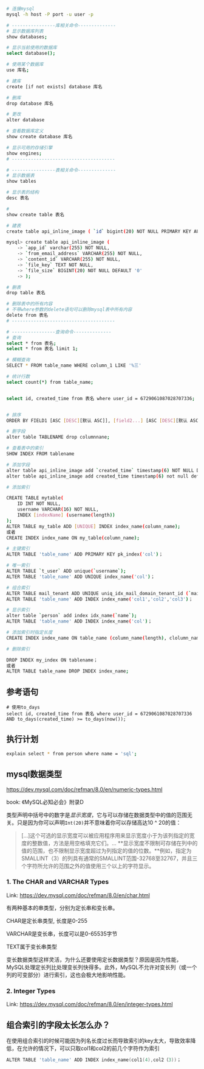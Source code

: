 ```bash 
# 连接mysql
mysql -h host -P port -u user -p

# ----------------库相关命令--------------
# 显示数据库列表
show databases;

# 显示当前使用的数据库
select database();

# 使用某个数据库
use 库名;

# 建库
create [if not exists] database 库名

# 删库
drop database 库名

# 更改
alter database

# 查看数据库定义
show create database 库名

# 显示可用的存储引擎
show engines;
# --------------------------------------

# ----------------表相关命令--------------
# 显示数据表
show tables

# 显示表的结构
desc 表名

#
show create table 表名

# 建表
create table api_inline_image ( `id` bigint(20) NOT NULL PRIMARY KEY AUTO_INCREMENT, `app_id` varchar(255) NOT NULL, `from_email_address` VARCHAR(255) NOT NULL, `content_id` VARCHAR(255) NOT NULL,`file_key` TEXT NOT NULL, `file_size` BIGINT(20) NOT NULL DEFAULT '0');

mysql> create table api_inline_image (                                                                -> `id` bigint(20) NOT NULL PRIMARY KEY AUTO_INCREMENT,
    -> `app_id` varchar(255) NOT NULL,
    -> `from_email_address` VARCHAR(255) NOT NULL,
    -> `content_id` VARCHAR(255) NOT NULL,
    -> `file_key` TEXT NOT NULL,
    -> `file_size` BIGINT(20) NOT NULL DEFAULT '0'
    -> );

# 删表
drop table 表名

# 删除表中的所有内容
# 不带where参数的delete语句可以删除mysql表中所有内容
delete from 表名
# --------------------------------------

# ----------------查询命令--------------
# 查询
select * from 表名;
select * from 表名 limit 1;

# 模糊查询
SELECT * FROM table_name WHERE column_1 LIKE '%三'

# 统计行数
select count(*) from table_name;


select id, created_time from 表名 where user_id = 6729061087028707336;


# 排序
ORDER BY FIELD1 [ASC [DESC][默认 ASC]], [field2...] [ASC [DESC][默认 ASC]]

# 删字段
alter table TABLENAME drop columnnane;

# 查看表中的索引
SHOW INDEX FROM tablename

# 添加字段
alter table api_inline_image add `created_time` timestamp(6) NOT NULL DEFAULT CURRENT_TIMESTAMP(6) comment '创建时间';
alter table api_inline_image add created_time timestamp(6) not null default current_timestamp(6);

# 添加索引

CREATE TABLE mytable(  
    ID INT NOT NULL,   
    username VARCHAR(16) NOT NULL,  
    INDEX [indexName] (username(length))  
);
ALTER TABLE my_table ADD [UNIQUE] INDEX index_name(column_name);
或者
CREATE INDEX index_name ON my_table(column_name);

# 主键索引
ALTER TABLE 'table_name' ADD PRIMARY KEY pk_index('col')；

# 唯一索引
ALTER TABLE `t_user` ADD unique(`username`);
ALTER TABLE 'table_name' ADD UNIQUE index_name('col')；

# 组合索引
ALTER TABLE mail_tenant ADD UNIQUE uniq_idx_mail_domain_tenant_id (`mail_domain`(100), `tenant_id`(20)) using BTREE;
ALTER TABLE 'table_name' ADD INDEX index_name('col1','col2','col3')；

# 显示索引
alter table `person` add index idx_name(`name`);
ALTER TABLE 'table_name' ADD INDEX index_name('col')；

# 添加索引时指定长度
CREATE INDEX index_name ON table_name (column_name(length), clolumn_name(length)…)；

# 删除索引

DROP INDEX my_index ON tablename；
或者
ALTER TABLE table_name DROP INDEX index_name;
```



## 参考语句

```mysql
# 使用to_days
select id, created_time from 表名 where user_id = 6729061087028707336 AND to_days(created_time) >= to_days(now());
```







## 执行计划

```bash
explain select * from person where name = 'sql';
```



## mysql数据类型

https://dev.mysql.com/doc/refman/8.0/en/numeric-types.html

book: 《MySQL必知必会》附录D

类型声明中括号中的数字是*显示宽度*，它与可以存储在数据类型中的值的范围无关。只是因为你可以声明`Int(20)`并不意味着你可以存储高达10 ^ 20的值：

> [...]这个可选的显示宽度可以被应用程序用来显示宽度小于为该列指定的宽度的整数值，方法是用空格填充它们。... **显示宽度不限制可存储在列中的值的范围，也不限制显示宽度超过为列指定的值的位数。**例如，指定为SMALLINT（3）的列具有通常的SMALLINT范围-32768至32767，并且三个字符所允许的范围之外的值使用三个以上的字符显示。



### 1. The CHAR and VARCHAR Types

Link: https://dev.mysql.com/doc/refman/8.0/en/char.html

有两种基本的串类型，分别为定长串和变长串。

CHAR是定长串类型, 长度是0-255

VARCHAR是变长串，长度可以是0-65535字节

TEXT属于变长串类型

变长数据类型这样灵活，为什么还要使用定长数据类型？原因是因为性能，MySQL处理定长列比处理变长列快得多。此外，MySQL不允许对变长列（或一个列的可变部分）进行索引，这也会极大地影响性能。

### 2. Integer Types

Link: https://dev.mysql.com/doc/refman/8.0/en/integer-types.html



## 组合索引的字段太长怎么办？

在使用组合索引的时候可能因为列名长度过长而导致索引的key太大，导致效率降低，在允许的情况下，可以只取col1和col2的前几个字符作为索引

```go
ALTER TABLE 'table_name' ADD INDEX index_name(col1(4),col2（3))；
```

